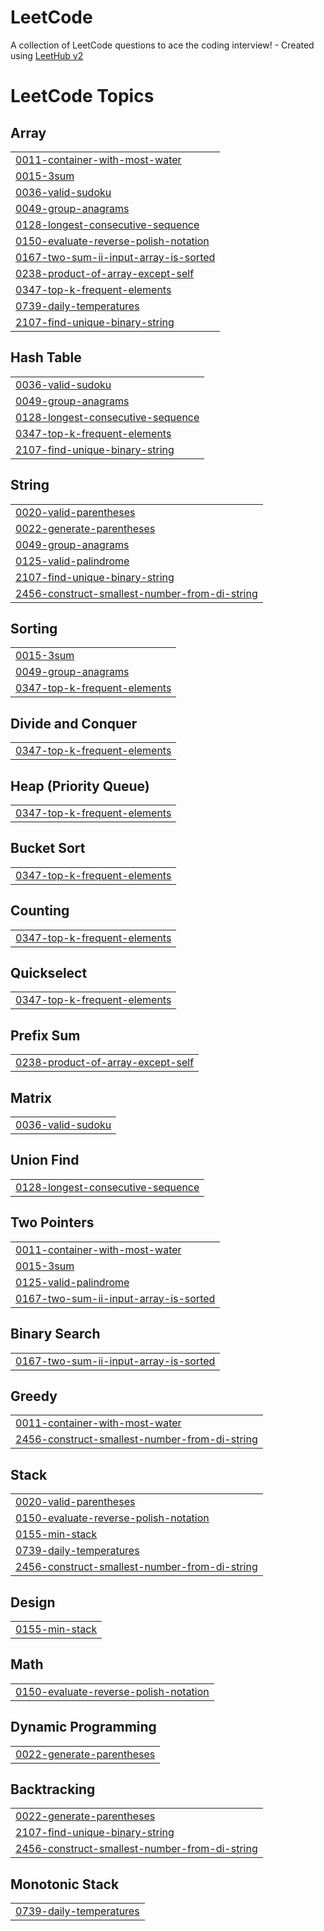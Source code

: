 # LeetCode
A collection of LeetCode questions to ace the coding interview! - Created using [LeetHub v2](https://github.com/arunbhardwaj/LeetHub-2.0)

<!---LeetCode Topics Start-->
# LeetCode Topics
## Array
|  |
| ------- |
| [0011-container-with-most-water](https://github.com/advaithsomula/LeetCode/tree/master/0011-container-with-most-water) |
| [0015-3sum](https://github.com/advaithsomula/LeetCode/tree/master/0015-3sum) |
| [0036-valid-sudoku](https://github.com/advaithsomula/LeetCode/tree/master/0036-valid-sudoku) |
| [0049-group-anagrams](https://github.com/advaithsomula/LeetCode/tree/master/0049-group-anagrams) |
| [0128-longest-consecutive-sequence](https://github.com/advaithsomula/LeetCode/tree/master/0128-longest-consecutive-sequence) |
| [0150-evaluate-reverse-polish-notation](https://github.com/advaithsomula/LeetCode/tree/master/0150-evaluate-reverse-polish-notation) |
| [0167-two-sum-ii-input-array-is-sorted](https://github.com/advaithsomula/LeetCode/tree/master/0167-two-sum-ii-input-array-is-sorted) |
| [0238-product-of-array-except-self](https://github.com/advaithsomula/LeetCode/tree/master/0238-product-of-array-except-self) |
| [0347-top-k-frequent-elements](https://github.com/advaithsomula/LeetCode/tree/master/0347-top-k-frequent-elements) |
| [0739-daily-temperatures](https://github.com/advaithsomula/LeetCode/tree/master/0739-daily-temperatures) |
| [2107-find-unique-binary-string](https://github.com/advaithsomula/LeetCode/tree/master/2107-find-unique-binary-string) |
## Hash Table
|  |
| ------- |
| [0036-valid-sudoku](https://github.com/advaithsomula/LeetCode/tree/master/0036-valid-sudoku) |
| [0049-group-anagrams](https://github.com/advaithsomula/LeetCode/tree/master/0049-group-anagrams) |
| [0128-longest-consecutive-sequence](https://github.com/advaithsomula/LeetCode/tree/master/0128-longest-consecutive-sequence) |
| [0347-top-k-frequent-elements](https://github.com/advaithsomula/LeetCode/tree/master/0347-top-k-frequent-elements) |
| [2107-find-unique-binary-string](https://github.com/advaithsomula/LeetCode/tree/master/2107-find-unique-binary-string) |
## String
|  |
| ------- |
| [0020-valid-parentheses](https://github.com/advaithsomula/LeetCode/tree/master/0020-valid-parentheses) |
| [0022-generate-parentheses](https://github.com/advaithsomula/LeetCode/tree/master/0022-generate-parentheses) |
| [0049-group-anagrams](https://github.com/advaithsomula/LeetCode/tree/master/0049-group-anagrams) |
| [0125-valid-palindrome](https://github.com/advaithsomula/LeetCode/tree/master/0125-valid-palindrome) |
| [2107-find-unique-binary-string](https://github.com/advaithsomula/LeetCode/tree/master/2107-find-unique-binary-string) |
| [2456-construct-smallest-number-from-di-string](https://github.com/advaithsomula/LeetCode/tree/master/2456-construct-smallest-number-from-di-string) |
## Sorting
|  |
| ------- |
| [0015-3sum](https://github.com/advaithsomula/LeetCode/tree/master/0015-3sum) |
| [0049-group-anagrams](https://github.com/advaithsomula/LeetCode/tree/master/0049-group-anagrams) |
| [0347-top-k-frequent-elements](https://github.com/advaithsomula/LeetCode/tree/master/0347-top-k-frequent-elements) |
## Divide and Conquer
|  |
| ------- |
| [0347-top-k-frequent-elements](https://github.com/advaithsomula/LeetCode/tree/master/0347-top-k-frequent-elements) |
## Heap (Priority Queue)
|  |
| ------- |
| [0347-top-k-frequent-elements](https://github.com/advaithsomula/LeetCode/tree/master/0347-top-k-frequent-elements) |
## Bucket Sort
|  |
| ------- |
| [0347-top-k-frequent-elements](https://github.com/advaithsomula/LeetCode/tree/master/0347-top-k-frequent-elements) |
## Counting
|  |
| ------- |
| [0347-top-k-frequent-elements](https://github.com/advaithsomula/LeetCode/tree/master/0347-top-k-frequent-elements) |
## Quickselect
|  |
| ------- |
| [0347-top-k-frequent-elements](https://github.com/advaithsomula/LeetCode/tree/master/0347-top-k-frequent-elements) |
## Prefix Sum
|  |
| ------- |
| [0238-product-of-array-except-self](https://github.com/advaithsomula/LeetCode/tree/master/0238-product-of-array-except-self) |
## Matrix
|  |
| ------- |
| [0036-valid-sudoku](https://github.com/advaithsomula/LeetCode/tree/master/0036-valid-sudoku) |
## Union Find
|  |
| ------- |
| [0128-longest-consecutive-sequence](https://github.com/advaithsomula/LeetCode/tree/master/0128-longest-consecutive-sequence) |
## Two Pointers
|  |
| ------- |
| [0011-container-with-most-water](https://github.com/advaithsomula/LeetCode/tree/master/0011-container-with-most-water) |
| [0015-3sum](https://github.com/advaithsomula/LeetCode/tree/master/0015-3sum) |
| [0125-valid-palindrome](https://github.com/advaithsomula/LeetCode/tree/master/0125-valid-palindrome) |
| [0167-two-sum-ii-input-array-is-sorted](https://github.com/advaithsomula/LeetCode/tree/master/0167-two-sum-ii-input-array-is-sorted) |
## Binary Search
|  |
| ------- |
| [0167-two-sum-ii-input-array-is-sorted](https://github.com/advaithsomula/LeetCode/tree/master/0167-two-sum-ii-input-array-is-sorted) |
## Greedy
|  |
| ------- |
| [0011-container-with-most-water](https://github.com/advaithsomula/LeetCode/tree/master/0011-container-with-most-water) |
| [2456-construct-smallest-number-from-di-string](https://github.com/advaithsomula/LeetCode/tree/master/2456-construct-smallest-number-from-di-string) |
## Stack
|  |
| ------- |
| [0020-valid-parentheses](https://github.com/advaithsomula/LeetCode/tree/master/0020-valid-parentheses) |
| [0150-evaluate-reverse-polish-notation](https://github.com/advaithsomula/LeetCode/tree/master/0150-evaluate-reverse-polish-notation) |
| [0155-min-stack](https://github.com/advaithsomula/LeetCode/tree/master/0155-min-stack) |
| [0739-daily-temperatures](https://github.com/advaithsomula/LeetCode/tree/master/0739-daily-temperatures) |
| [2456-construct-smallest-number-from-di-string](https://github.com/advaithsomula/LeetCode/tree/master/2456-construct-smallest-number-from-di-string) |
## Design
|  |
| ------- |
| [0155-min-stack](https://github.com/advaithsomula/LeetCode/tree/master/0155-min-stack) |
## Math
|  |
| ------- |
| [0150-evaluate-reverse-polish-notation](https://github.com/advaithsomula/LeetCode/tree/master/0150-evaluate-reverse-polish-notation) |
## Dynamic Programming
|  |
| ------- |
| [0022-generate-parentheses](https://github.com/advaithsomula/LeetCode/tree/master/0022-generate-parentheses) |
## Backtracking
|  |
| ------- |
| [0022-generate-parentheses](https://github.com/advaithsomula/LeetCode/tree/master/0022-generate-parentheses) |
| [2107-find-unique-binary-string](https://github.com/advaithsomula/LeetCode/tree/master/2107-find-unique-binary-string) |
| [2456-construct-smallest-number-from-di-string](https://github.com/advaithsomula/LeetCode/tree/master/2456-construct-smallest-number-from-di-string) |
## Monotonic Stack
|  |
| ------- |
| [0739-daily-temperatures](https://github.com/advaithsomula/LeetCode/tree/master/0739-daily-temperatures) |
<!---LeetCode Topics End-->